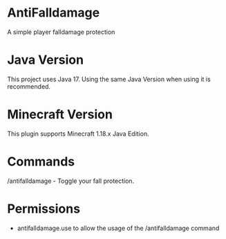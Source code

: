 # AntiFalldamage
A simple player falldamage protection

# Java Version
This project uses Java 17. Using the same Java Version when using it is recommended.

# Minecraft Version
This plugin supports Minecraft 1.18.x Java Edition.

# Commands
/antifalldamage - Toggle your fall protection.

# Permissions
- antifalldamage.use to allow the usage of the /antifalldamage command 
